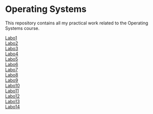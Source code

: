 # Operating Systems
This repository contains all my practical work related to the Operating Systems course.

[Labo1](lab1) <br>
[Labo2](lab2) <br>
[Labo3](lab3) <br>
[Labo4](lab4) <br>
[Labo5](lab5) <br>
[Labo6](lab6) <br>
[Labo7](lab7) <br>
[Labo8](lab8) <br>
[Labo9](lab9) <br>
[Labo10](lab10) <br>
[Labo11](lab11) <br>
[Labo12](lab12) <br>
[Labo13](lab13) <br>
[Labo14](lab14) <br>
